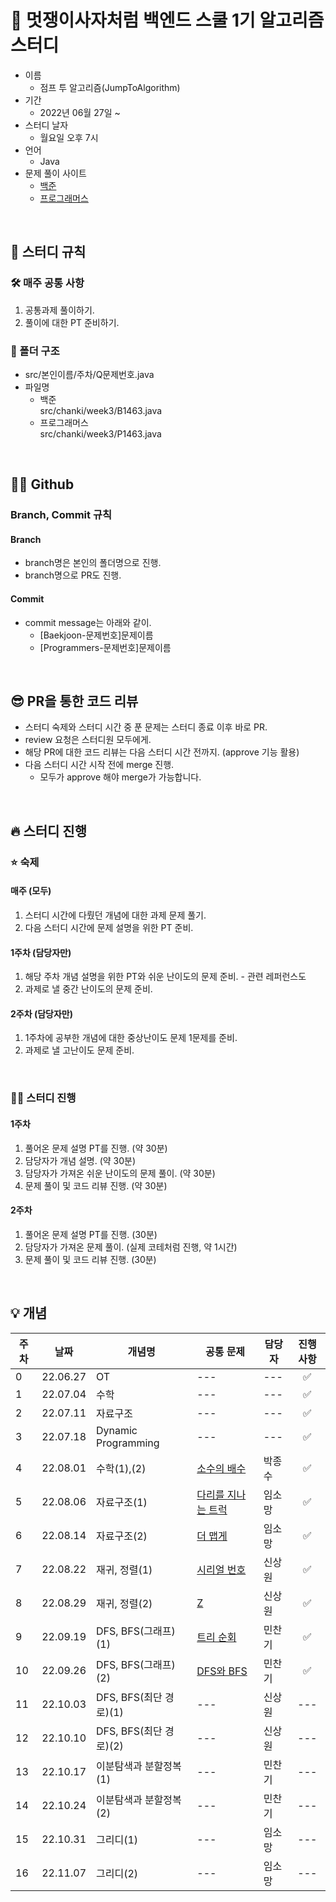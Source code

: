 # 🦁 멋쟁이사자처럼 백엔드 스쿨 1기 알고리즘 스터디
- 이름
  - 점프 투 알고리즘(JumpToAlgorithm)
- 기간
  - 2022년 06월 27일 ~
- 스터디 날자
  - 월요일 오후 7시
- 언어
  - Java
- 문제 풀이 사이트
  - <a href="https://www.acmicpc.net/">백준</a>
  - <a href="https://school.programmers.co.kr/learn/challenges">프로그래머스</a>
  
<br>

## 🚨 스터디 규칙

### 🛠 매주 공통 사항
1. 공통과제 풀이하기.
2. 풀이에 대한 PT 준비하기.

### 📂 폴더 구조
- src/본인이름/주차/Q문제번호.java
- 파일명
  - 백준   
    src/chanki/week3/B1463.java
  - 프로그래머스   
    src/chanki/week3/P1463.java


<br>

## 👨‍💻 Github

### Branch, Commit 규칙
#### Branch
- branch명은 본인의 폴더명으로 진행.
- branch명으로 PR도 진행.

#### Commit
- commit message는 아래와 같이.
  - [Baekjoon-문제번호]문제이름
  - [Programmers-문제번호]문제이름
  
<br>
  
## 😎 PR을 통한 코드 리뷰
- 스터디 숙제와 스터디 시간 중 푼 문제는 스터디 종료 이후 바로 PR.
- review 요청은 스터디원 모두에게.
- 해당 PR에 대한 코드 리뷰는 다음 스터디 시간 전까지. (approve 기능 활용)
- 다음 스터디 시간 시작 전에 merge 진행.
  - 모두가 approve 해야 merge가 가능합니다.
  
<br>

## 🔥 스터디 진행

### ⭐️ 숙제
  #### 매주 (모두)
  1. 스터디 시간에 다뤘던 개념에 대한 과제 문제 풀기.
  2. 다음 스터디 시간에 문제 설명을 위한 PT 준비.
  #### 1주차 (담당자만)
  1. 해당 주차 개념 설명을 위한 PT와 쉬운 난이도의 문제 준비.
    - 관련 레퍼런스도
  2. 과제로 낼 중간 난이도의 문제 준비.
  #### 2주차 (담당자만)
  1. 1주차에 공부한 개념에 대한 중상난이도 문제 1문제를 준비.
  2. 과제로 낼 고난이도 문제 준비.


<br>

### 👨‍💻 스터디 진행
  #### 1주차
  1. 풀어온 문제 설명 PT를 진행. (약 30분)
  2. 담당자가 개념 설명. (약 30분)
  3. 담당자가 가져온 쉬운 난이도의 문제 풀이. (약 30분)
  4. 문제 풀이 및 코드 리뷰 진행. (약 30분)

  #### 2주차
  1. 풀어온 문제 설명 PT를 진행. (30분)
  2. 담당자가 가져온 문제 풀이. (실제 코테처럼 진행, 약 1시간)
  3. 문제 풀이 및 코드 리뷰 진행. (30분)
  
<br>

## 💡 개념
|주차|날짜|개념명|공통 문제|담당자|진행사항|
|---|---|---|---|---|:---:|
|0|22.06.27|OT|---|---|✅|
|1|22.07.04|수학|---|---|✅|
|2|22.07.11|자료구조|---|---|✅|
|3|22.07.18|Dynamic Programming|---|---|✅|
|4|22.08.01|수학(1),(2)|[소수의 배수](https://www.acmicpc.net/problem/17436)|박종수|✅|
|5|22.08.06|자료구조(1)|[다리를 지나는 트럭](https://school.programmers.co.kr/learn/courses/30/lessons/42583?language=java)|임소망|✅|
|6|22.08.14|자료구조(2)|[더 맵게](https://school.programmers.co.kr/learn/courses/30/lessons/42626?language=java)|임소망|✅|
|7|22.08.22|재귀, 정렬(1)|[시리얼 번호](https://www.acmicpc.net/problem/1431)|신상원|✅|
|8|22.08.29|재귀, 정렬(2)|[Z](https://www.acmicpc.net/problem/1074)|신상원|✅|
|9|22.09.19|DFS, BFS(그래프)(1)|[트리 순회](https://www.acmicpc.net/problem/1991)|민찬기|✅|
|10|22.09.26|DFS, BFS(그래프)(2)|[DFS와 BFS](https://www.acmicpc.net/problem/1260)|민찬기|✅|
|11|22.10.03|DFS, BFS(최단 경로)(1)|---|신상원|---|
|12|22.10.10|DFS, BFS(최단 경로)(2)|---|신상원|---|
|13|22.10.17|이분탐색과 분할정복(1)|---|민찬기|---|
|14|22.10.24|이분탐색과 분할정복(2)|---|민찬기|---|
|15|22.10.31|그리디(1)|---|임소망|---|
|16|22.11.07|그리디(2)|---|임소망|---|
